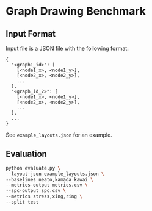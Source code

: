 # Graph Drawing Benchmark

## Input Format
Input file is a JSON file with the following format:
```
{
  "<graph1_id>": [
    [<node1_x>, <node1_y>],
    [<node2_x>, <node2_y>],
    ...
  ],
  "<graph_id_2>": [
    [<node1_x>, <node1_y>],
    [<node2_x>, <node2_y>],
    ...
  ],
  ...
}
```
See `example_layouts.json` for an example.

## Evaluation
```sh
python evaluate.py \
--layout-json example_layouts.json \
--baselines neato,kamada_kawai \
--metrics-output metrics.csv \
--spc-output spc.csv \
--metrics stress,xing,ring \
--split test
```